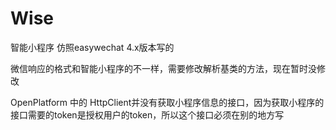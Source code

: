 # Wise
智能小程序
仿照easywechat 4.x版本写的

微信响应的格式和智能小程序的不一样，需要修改解析基类的方法，现在暂时没修改

OpenPlatform 中的 HttpClient并没有获取小程序信息的接口，因为获取小程序的接口需要的token是授权用户的token，所以这个接口必须在别的地方写
